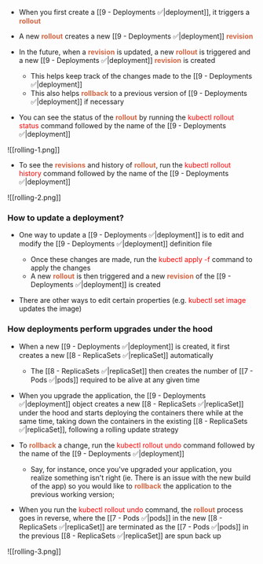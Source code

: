 - When you first create a [[9 - Deployments ✅|deployment]], it triggers a <b><span style="color:#d46644">rollout</span></b>

- A new <b><span style="color:#d46644">rollout</span></b> creates a new [[9 - Deployments ✅|deployment]] <b><span style="color:#d46644">revision</span></b>

- In the future, when a <b><span style="color:#d46644">revision</span></b> is updated, a new <b><span style="color:#d46644">rollout</span></b> is triggered and a new [[9 - Deployments ✅|deployment]] <b><span style="color:#d46644">revision</span></b> is created
	- This helps keep track of the changes made to the [[9 - Deployments ✅|deployment]]
	- This also helps <b><span style="color:#d46644">rollback</span></b> to a previous version of [[9 - Deployments ✅|deployment]] if necessary

- You can see the status of the <b><span style="color:#d46644">rollout</span></b> by running the <span style="color:red">kubectl rollout status</span> command followed by the name of the [[9 - Deployments ✅|deployment]]

![[rolling-1.png]]

- To see the <b><span style="color:#d46644">revisions</span></b> and history of <b><span style="color:#d46644">rollout</span></b>, run the <span style="color:red">kubectl rollout history</span> command followed by the name of the [[9 - Deployments ✅|deployment]]

![[rolling-2.png]]

### How to update a deployment?

- One way to update a [[9 - Deployments ✅|deployment]] is to edit and modify the [[9 - Deployments ✅|deployment]] definition file
	- Once these changes are made, run the <span style="color:red">kubectl apply -f</span> command to apply the changes
	- A new <b><span style="color:#d46644">rollout</span></b> is then triggered and a new <b><span style="color:#d46644">revision</span></b> of the [[9 - Deployments ✅|deployment]] is created

- There are other ways to edit certain properties (e.g. <span style="color:red">kubectl set image</span> updates the image)

### How deployments perform upgrades under the hood

- When a new [[9 - Deployments ✅|deployment]] is created, it first creates a new [[8 - ReplicaSets ✅|replicaSet]] automatically
	- The [[8 - ReplicaSets ✅|replicaSet]] then creates the number of [[7 - Pods ✅|pods]] required to be alive at any given time

- When you upgrade the application, the [[9 - Deployments ✅|deployment]] object creates a new [[8 - ReplicaSets ✅|replicaSet]] under the hood and starts deploying the containers there while at the same time, taking down the containers in the existing [[8 - ReplicaSets ✅|replicaSet]], following a rolling update strategy

- To <b><span style="color:#d46644">rollback</span></b> a change, run the <span style="color:red">kubectl rollout undo</span> command followed by the name of the [[9 - Deployments ✅|deployment]]
	- Say, for instance, once you've upgraded your application, you realize something isn't right (ie. There is an issue with the new build of the app) so you would like to <b><span style="color:#d46644">rollback</span></b> the application to the previous working version;

- When you run the <span style="color:red">kubectl rollout undo</span> command, the <b><span style="color:#d46644">rollout</span></b> process goes in reverse, where the [[7 - Pods ✅|pods]] in the new [[8 - ReplicaSets ✅|replicaSet]] are terminated as the [[7 - Pods ✅|pods]] in the previous [[8 - ReplicaSets ✅|replicaSet]] are spun back up

![[rolling-3.png]]